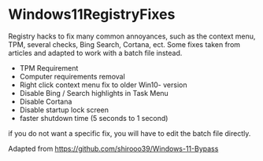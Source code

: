 # Windows11RegistryFixes
Registry hacks to fix many common annoyances, such as the context menu, TPM, several checks, Bing Search, Cortana, ect. Some fixes taken from articles and adapted to work with a batch file instead.


* TPM Requirement
* Computer requirements removal
* Right click context menu fix to older Win10- version
* Disable Bing / Search highlights in Task Menu
* Disable Cortana
* Disable startup lock screen
* faster shutdown time (5 seconds to 1 second)

if you do not want a specific fix, you will have to edit the batch file directly.


Adapted from 
https://github.com/shirooo39/Windows-11-Bypass
